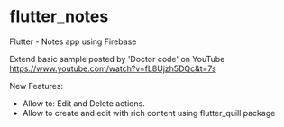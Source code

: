 # flutter_notes
Flutter - Notes app using Firebase

Extend basic sample posted by 'Doctor code' on YouTube 
https://www.youtube.com/watch?v=fL8Ujzh5DQc&t=7s

New Features: 
- Allow to: Edit and Delete actions. 
- Allow to create and edit with rich content using flutter_quill package